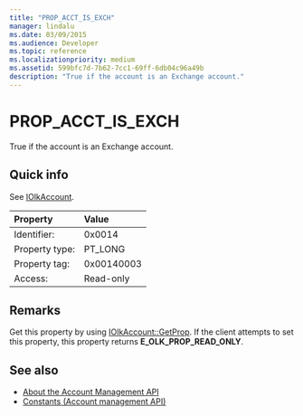 ```yaml
---
title: "PROP_ACCT_IS_EXCH"
manager: lindalu
ms.date: 03/09/2015
ms.audience: Developer
ms.topic: reference
ms.localizationpriority: medium
ms.assetid: 599bfc7d-7b62-7cc1-69ff-6db04c96a49b
description: "True if the account is an Exchange account."
---
```


# PROP_ACCT_IS_EXCH

True if the account is an Exchange account.
  
## Quick info

See [IOlkAccount](iolkaccount.md).
  
|Property|Value|
|:-----|:-----|
|Identifier:  <br/> |0x0014  <br/> |
|Property type:  <br/> |PT_LONG  <br/> |
|Property tag:  <br/> |0x00140003  <br/> |
|Access:  <br/> |Read-only  <br/> |
   
## Remarks

Get this property by using [IOlkAccount::GetProp](iolkaccount-getprop.md). If the client attempts to set this property, this property returns **E_OLK_PROP_READ_ONLY**. 
  
## See also

- [About the Account Management API](about-the-account-management-api.md) 
- [Constants (Account management API)](constants-account-management-api.md)

